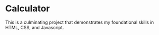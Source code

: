 # Calculator

This is a culminating project that demonstrates my foundational skills in HTML, CSS, and Javascript.